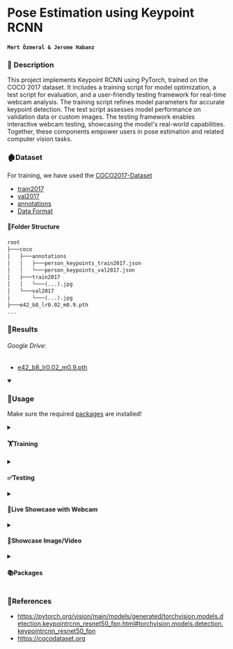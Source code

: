 # Pose Estimation using Keypoint RCNN

**`Mert Özmeral & Jerome Habanz`**

### 📝 Description
This project implements Keypoint RCNN using PyTorch, trained on the COCO 2017 dataset. It includes a training script for model optimization, a test script for evaluation, and a user-friendly testing framework for real-time webcam analysis. The training script refines model parameters for accurate keypoint detection. The test script assesses model performance on validation data or custom images. The testing framework enables interactive webcam testing, showcasing the model's real-world capabilities. Together, these components empower users in pose estimation and related computer vision tasks.

### 🏚️Dataset

For training, we have used the [COCO2017-Dataset](https://cocodataset.org/)
- [train2017](http://images.cocodataset.org/zips/train2017.zip)
- [val2017](http://images.cocodataset.org/zips/val2017.zip)
- [annotations](http://images.cocodataset.org/annotations/annotations_trainval2017.zip)
- [Data Format](https://cocodataset.org/#format-data)

#### 📁Folder Structure

```
root
├───coco
│   ├───annotations
│   │   ├───person_keypoints_train2017.json
│   │   └───person_keypoints_val2017.json
│   ├───train2017
│   │   └───(...).jpg
│   └───val2017
│       └───(...).jpg
├───e42_b8_lr0.02_m0.9.pth
...
```

### 🔻Results

###### Google Drive:
- [e42_b8_lr0.02_m0.9.pth](https://drive.google.com/file/d/1p6MW5PYiz9c8BSYb0iLd4qx1w64Be3Ww/view?usp=sharing)

<details open>
  <summary><h3>🔰Usage </h3></summary>

Make sure the required [packages](#packages) are installed!

<details>
  <summary><h4>🏋️Training</h4></summary>

```
python train.py
```

###### Output:

```
losses=9.61300 loss_classifier=0.76776 loss_box_reg=0.01154 loss_keypoint=8.07662 loss_objectness=0.69867 loss_rpn_box_reg=0.05841:   0%|          | 0/42 [00:01<?, ?it/s]
...
losses=3.67900 loss_classifier=0.10942 loss_box_reg=0.16290 loss_keypoint=3.31874 loss_objectness=0.01995 loss_rpn_box_reg=0.06798: 100%|██████████| 42/42 [83:16:32<00:00, 7137.92s/it]
```

</details>

<details>
  <summary><h4>✅Testing</h4></summary>

```
python test.py
```

###### Output:
```
Evaluation for *bbox*:
 Average Precision  (AP) @[ IoU=0.50:0.95 | area=   all | maxDets=100 ] = 0.534
 Average Precision  (AP) @[ IoU=0.50      | area=   all | maxDets=100 ] = 0.811
 Average Precision  (AP) @[ IoU=0.75      | area=   all | maxDets=100 ] = 0.582
 Average Precision  (AP) @[ IoU=0.50:0.95 | area= small | maxDets=100 ] = 0.362
 Average Precision  (AP) @[ IoU=0.50:0.95 | area=medium | maxDets=100 ] = 0.620
 Average Precision  (AP) @[ IoU=0.50:0.95 | area= large | maxDets=100 ] = 0.697
 Average Recall     (AR) @[ IoU=0.50:0.95 | area=   all | maxDets=  1 ] = 0.187
 Average Recall     (AR) @[ IoU=0.50:0.95 | area=   all | maxDets= 10 ] = 0.548
 Average Recall     (AR) @[ IoU=0.50:0.95 | area=   all | maxDets=100 ] = 0.636
 Average Recall     (AR) @[ IoU=0.50:0.95 | area= small | maxDets=100 ] = 0.488
 Average Recall     (AR) @[ IoU=0.50:0.95 | area=medium | maxDets=100 ] = 0.701
 Average Recall     (AR) @[ IoU=0.50:0.95 | area= large | maxDets=100 ] = 0.781
 
Evaluation for *keypoints*:
 Average Precision  (AP) @[ IoU=0.50:0.95 | area=   all | maxDets= 20 ] = 0.642
 Average Precision  (AP) @[ IoU=0.50      | area=   all | maxDets= 20 ] = 0.853
 Average Precision  (AP) @[ IoU=0.75      | area=   all | maxDets= 20 ] = 0.701
 Average Precision  (AP) @[ IoU=0.50:0.95 | area=medium | maxDets= 20 ] = 0.608
 Average Precision  (AP) @[ IoU=0.50:0.95 | area= large | maxDets= 20 ] = 0.707
 Average Recall     (AR) @[ IoU=0.50:0.95 | area=   all | maxDets= 20 ] = 0.711
 Average Recall     (AR) @[ IoU=0.50      | area=   all | maxDets= 20 ] = 0.904
 Average Recall     (AR) @[ IoU=0.75      | area=   all | maxDets= 20 ] = 0.765
 Average Recall     (AR) @[ IoU=0.50:0.95 | area=medium | maxDets= 20 ] = 0.665
 Average Recall     (AR) @[ IoU=0.50:0.95 | area= large | maxDets= 20 ] = 0.777
```

</details>

<details>
  <summary><h4>🎥Live Showcase with Webcam</h4></summary>

```
python detect.py
```

</details>

<details>
  <summary><h4>🎥Showcase Image/Video</h4></summary>

```
python detect.py --file image.png
python detect.py --file video.mp4
```

###### Output:
<p float="left">
    <img src="docs/assets/detected_image.png" width="500">
    <img src="docs/assets/video.gif" width="588">
</p>
</details>

<details>
  <summary id="packages"><h4>📚Packages</h4></summary>
The project is compatible with 🐍Python 3.10

You can find the packages used in _requirements.txt_ or down below⬇️
```
matplotlib
numpy
opencv_python
Pillow
pycocotools
torch
torchvision
tqdm
```

</details>

</details>


### 🐢References

- https://pytorch.org/vision/main/models/generated/torchvision.models.detection.keypointrcnn_resnet50_fpn.html#torchvision.models.detection.keypointrcnn_resnet50_fpn
- https://cocodataset.org